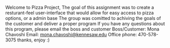 Welcome to Pizza Project,
The goal of this assignment was to create a resturant-feel user-interface that would allow for easy access to pizza options, or a admin base
The group was comitted to achiving the goals of the customer and deliver a proper program
If you have any questions about this program, please email the boss and customer
Boss/Customer:
Mona Chavoshi
Email: mona.chavoshi@kennesaw.edu
Office phone: 470-578-3075
thanks, enjoy :)

